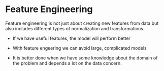 # Feature Engineering

Feature engineering is not just about creating new features from data but also includes
different types of normalization and transformations.

- If we have useful features, the model will perform better

- With feature engeering we can avoid large, complicated models

- It is better done when we have some knowledge about the domain of the problem and depends a lot on the data concern.




